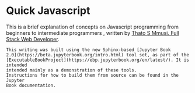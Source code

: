 # Quick Javascript 

This is a brief explanation of concepts on Javascript programming from beginners to intermediate programmers
, written by [Thato S Mmusi.  Full Stack Web Developer](http://mmusi-thato.herokuapp.com/).

```{note}
This writing was built using the new Sphinx-based [Jupyter Book
2.0](https://beta.jupyterbook.org/intro.html) tool set, as part of the
[ExecutableBookProject](https://ebp.jupyterbook.org/en/latest/). It is intended
intended mainly as a demonstration of these tools.
Instructions for how to build them from source can be found in the Jupyter
Book documentation.
```




